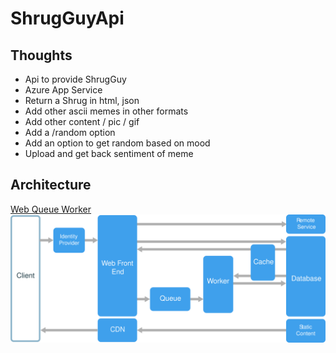 # ShrugGuyApi #

## Thoughts ##
* Api to provide ShrugGuy
* Azure App Service
* Return a Shrug in html, json
* Add other ascii memes in other formats
* Add other content / pic / gif
* Add a /random option
* Add an option to get random based on mood
* Upload and get back sentiment of meme

## Architecture ##
[Web Queue Worker](https://docs.microsoft.com/en-us/azure/architecture/guide/architecture-styles/web-queue-worker
)
![Web Queue Worker Architecture](Images/web-queue-worker-logical.svg)